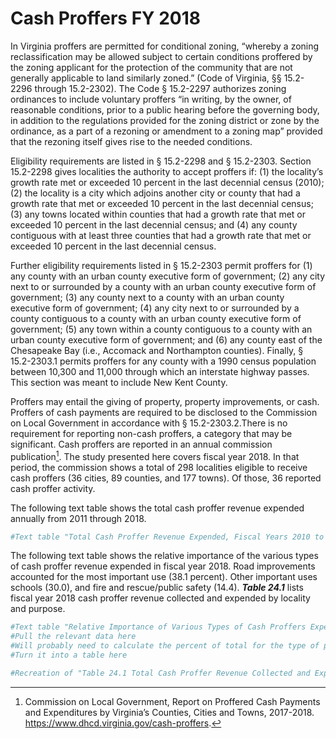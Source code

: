 # Cash Proffers FY 2018

In  Virginia  proffers  are  permitted  for  conditional  zoning,  “whereby a zoning reclassification may be allowed subject to  certain  conditions  proffered  by  the  zoning  applicant  for the protection of the community that are not generally applicable to land similarly zoned.” (Code of Virginia, §§ 15.2-2296  through  15.2-2302).  The  Code  §  15.2-2297  authorizes zoning ordinances to include voluntary proffers “in  writing,  by  the  owner,  of  reasonable  conditions,  prior  to a public hearing before the governing body, in addition to the regulations provided for the zoning district or zone by the ordinance, as a part of a rezoning or amendment to a zoning map” provided that the rezoning itself gives rise to the needed conditions. 

Eligibility requirements are listed in § 15.2-2298 and §   15.2-2303.   Section   15.2-2298   gives   localities   the   authority to accept proffers if: (1) the locality’s growth rate met  or  exceeded  10  percent  in  the  last  decennial  census  (2010); (2) the locality is a city which adjoins another city or  county  that  had  a  growth  rate  that  met  or  exceeded  10  percent in the last decennial census; (3) any towns located within counties that had a  growth rate that met or exceeded 10 percent in the last decennial census; and (4) any county contiguous  with  at  least  three  counties  that  had  a  growth  rate that met or exceeded 10 percent in the last decennial census.

Further  eligibility  requirements  listed  in  §  15.2-2303  permit  proffers  for  (1)  any  county  with  an  urban  county  executive  form  of  government;  (2)  any  city  next  to  or  surrounded  by  a  county  with  an  urban  county  executive  form of government; (3) any county next to a county with an urban county executive form of government; (4) any city next to or surrounded by a county contiguous to a county with  an  urban  county  executive  form  of  government;  (5)  any town within a county contiguous to a county with an urban  county  executive  form  of  government;  and  (6)  any  county  east  of  the  Chesapeake  Bay  (i.e.,  Accomack  and  Northampton  counties).  Finally,  §  15.2-2303.1  permits  proffers  for  any  county  with  a  1990  census  population  between  10,300  and  11,000  through  which  an  interstate  highway  passes.  This  section  was  meant  to  include  New  Kent County.

Proffers  may  entail  the  giving  of  property,  property  improvements,  or  cash.  Proffers  of  cash  payments  are  required  to  be  disclosed  to  the  Commission  on  Local  Government  in  accordance  with  §  15.2-2303.2.There  is  no requirement for reporting non-cash proffers, a category that  may  be  significant.  Cash  proffers  are  reported  in  an  annual commission publication[^1]. The study presented here covers fiscal  year  2018.  In  that  period,  the  commission  shows  a  total  of  298  localities  eligible  to  receive  cash  proffers (36 cities, 89 counties, and 177 towns). Of those, 36 reported cash proffer activity.

The  following  text  table  shows  the  total  cash  proffer  revenue expended annually from 2011 through 2018. 


```r
#Text table "Total Cash Proffer Revenue Expended, Fiscal Years 2010 to 2017" goes here.
```

The   following   text   table   shows   the   relative   importance of the various types of cash proffer revenue expended   in   fiscal   year   2018.   Road   improvements   accounted for the most important use (38.1 percent). Other important  uses  schools  (30.0),  and  fire  and  rescue/public  safety (14.4). ***Table 24.1*** lists fiscal year 2018 cash proffer revenue collected and expended by locality and purpose.


```r
#Text table "Relative Importance of Various Types of Cash Proffers Expended in FY 2018"
#Pull the relevant data here
#Will probably need to calculate the percent of total for the type of proffer here
#Turn it into a table here
```


```r
#Recreation of "Table 24.1 Total Cash Proffer Revenue Collected and Expended by Purpose, by Locality, FY 2018" goes here
```



[^1]: Commission on Local Government, Report on Proffered Cash Payments and Expenditures by Virginia’s Counties, Cities and Towns, 2017-2018. https://www.dhcd.virginia.gov/cash-proffers. 
